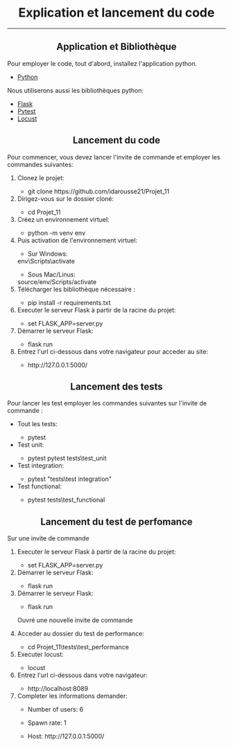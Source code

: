 <h1 align ="center">Explication et lancement du code</h1>

------------------------------
<h2 align = "center"> Application et Bibliothèque</h2>

<p>
    Pour employer le code, tout d'abord, installez l'application python.
<ul>
    <li>
        <a href = "https://www.python.org/downloads/">Python </a>
    </li>
</ul>
</p>
<p>
    Nous utiliserons aussi les bibliothèques python:
<ul>
    <li>
        <a href = "https://flask.palletsprojects.com/en/2.2.x/">Flask </a>
    </li>
    <li>
        <a href = "https://docs.pytest.org/en/7.1.x/contents.html">Pytest</a>
    </li>
    <li>
        <a href = "https://docs.locust.io/en/stable/">Locust</a>
    </li>
</ul>
</p>
<h2 align = "center"> Lancement du code </h2>
<p>Pour commencer, vous devez lancer l'invite de commande et employer les commandes suivantes:
    <ol>
        <li>Clonez le projet:</li>
                <ul><li>git clone https://github.com/idarousse21/Projet_11 </li></ul>
            <li>Dirigez-vous sur le dossier cloné:</li>
                <ul><li>cd Projet_11 </li></ul>
            <li>Créez un environnement virtuel:</li>
                <ul><li>python -m venv env</li></ul>
            <li>Puis activation de l'environnement virtuel:</li>
                <ul><li>Sur Windows:</li></ul>
                env\Scripts\activate
                <ul><li>Sous Mac/Linus:</li></ul>
                source/env/Scripts/activate
            <li>Télécharger les bibliothèque nécessaire :</li>
                <ul><li>pip install -r requirements.txt</li></ul>
            <li>Executer le serveur Flask à partir de la racine du projet:</li>
                <ul><li>set FLASK_APP=server.py</li></ul>
            <li>Démarrer le serveur Flask:</li>
                <ul><li>flask run</li></ul>
            <li>Entrez l'url ci-dessous dans votre navigateur pour acceder au site: </li>
                <ul><li>http://127.0.0.1:5000/</li></ul>
    </ol>
</p>
<h2 align = "center"> Lancement des tests </h2>
<p>Pour lancer les test employer les commandes suivantes sur l'invite de commande :</p>
    <ul>
        <li>Tout les tests:</li>
            <ul><li>pytest</li></ul>
        <li>Test unit:</li>
            <ul><li>pytest pytest tests\test_unit</li></ul>
        <li>Test integration:</li>
            <ul><li>pytest "tests\test integration"</li></ul>
        <li>Test functional:</li>
            <ul><li>pytest tests\test_functional</li></ul>   
    </ul>
<h2 align = "center"> Lancement du test de perfomance</h2>
    <p>Sur une invite de commande</p>
    <ol>
        <li>Executer le serveur Flask à partir de la racine du projet:</li>
            <ul><li>set FLASK_APP=server.py</li></ul>
        <li>Démarrer le serveur Flask:</li>
            <ul><li>flask run</li></ul>
        <li>Démarrer le serveur Flask:</li>
            <ul><li>flask run</li></ul>
    <p>Ouvré une nouvelle invite de commande</p>
        <li>Acceder au dossier du test de performance:</li>
            <ul><li>cd Projet_11\tests\test_performance</li></ul>
        <li>Executer locust:</li>
            <ul><li>locust</li></ul>
        <li>Entrez l'url ci-dessous dans votre navigateur:</li>
            <ul><li>http://localhost:8089</li></ul>
        <li>Completer les informations demander:</li>
            <ul><li>Number of users: 6</li></ul>
            <ul><li>Spawn rate: 1</li></ul>
            <ul><li>Host: http://127.0.0.1:5000/</li></ul> 
    </ol>
